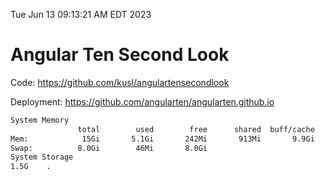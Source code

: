 Tue Jun 13 09:13:21 AM EDT 2023

# Angular Ten Second Look

Code: https://github.com/kusl/angulartensecondlook

Deployment: https://github.com/angularten/angularten.github.io

```bash
System Memory
               total        used        free      shared  buff/cache   available
Mem:            15Gi       5.1Gi       242Mi       913Mi       9.9Gi       8.9Gi
Swap:          8.0Gi        46Mi       8.0Gi
System Storage
1.5G	.
```
```bash
